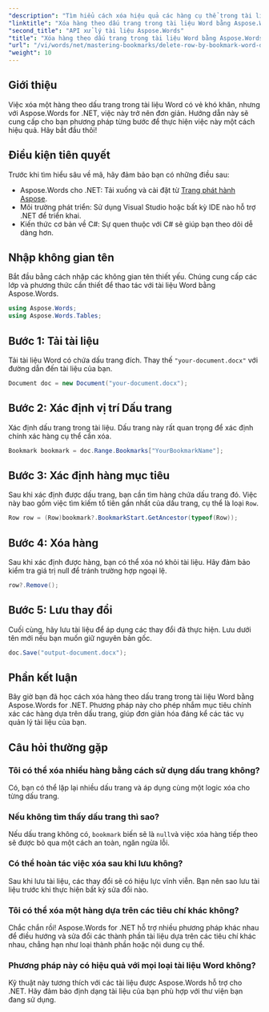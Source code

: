 ```yaml
---
"description": "Tìm hiểu cách xóa hiệu quả các hàng cụ thể trong tài liệu Word bằng cách sử dụng dấu trang với Aspose.Words cho .NET. Hướng dẫn từng bước này bao gồm cách tải tài liệu."
"linktitle": "Xóa hàng theo dấu trang trong tài liệu Word bằng Aspose.Words cho .NET"
"second_title": "API xử lý tài liệu Aspose.Words"
"title": "Xóa hàng theo dấu trang trong tài liệu Word bằng Aspose.Words cho .NET"
"url": "/vi/words/net/mastering-bookmarks/delete-row-by-bookmark-word-documents/"
"weight": 10
---
```


## Giới thiệu

Việc xóa một hàng theo dấu trang trong tài liệu Word có vẻ khó khăn, nhưng với Aspose.Words for .NET, việc này trở nên đơn giản. Hướng dẫn này sẽ cung cấp cho bạn phương pháp từng bước để thực hiện việc này một cách hiệu quả. Hãy bắt đầu thôi!

## Điều kiện tiên quyết

Trước khi tìm hiểu sâu về mã, hãy đảm bảo bạn có những điều sau:

- Aspose.Words cho .NET: Tải xuống và cài đặt từ [Trang phát hành Aspose](https://releases.aspose.com/words/net/).
- Môi trường phát triển: Sử dụng Visual Studio hoặc bất kỳ IDE nào hỗ trợ .NET để triển khai.
- Kiến thức cơ bản về C#: Sự quen thuộc với C# sẽ giúp bạn theo dõi dễ dàng hơn.

## Nhập không gian tên

Bắt đầu bằng cách nhập các không gian tên thiết yếu. Chúng cung cấp các lớp và phương thức cần thiết để thao tác với tài liệu Word bằng Aspose.Words.

```csharp
using Aspose.Words;
using Aspose.Words.Tables;
```

## Bước 1: Tải tài liệu

Tải tài liệu Word có chứa dấu trang đích. Thay thế `"your-document.docx"` với đường dẫn đến tài liệu của bạn.

```csharp
Document doc = new Document("your-document.docx");
```

## Bước 2: Xác định vị trí Dấu trang

Xác định dấu trang trong tài liệu. Dấu trang này rất quan trọng để xác định chính xác hàng cụ thể cần xóa.

```csharp
Bookmark bookmark = doc.Range.Bookmarks["YourBookmarkName"];
```

## Bước 3: Xác định hàng mục tiêu

Sau khi xác định được dấu trang, bạn cần tìm hàng chứa dấu trang đó. Việc này bao gồm việc tìm kiếm tổ tiên gần nhất của dấu trang, cụ thể là loại `Row`.

```csharp
Row row = (Row)bookmark?.BookmarkStart.GetAncestor(typeof(Row));
```

## Bước 4: Xóa hàng

Sau khi xác định được hàng, bạn có thể xóa nó khỏi tài liệu. Hãy đảm bảo kiểm tra giá trị null để tránh trường hợp ngoại lệ.

```csharp
row?.Remove();
```

## Bước 5: Lưu thay đổi

Cuối cùng, hãy lưu tài liệu để áp dụng các thay đổi đã thực hiện. Lưu dưới tên mới nếu bạn muốn giữ nguyên bản gốc.

```csharp
doc.Save("output-document.docx");
```

## Phần kết luận

Bây giờ bạn đã học cách xóa hàng theo dấu trang trong tài liệu Word bằng Aspose.Words for .NET. Phương pháp này cho phép nhắm mục tiêu chính xác các hàng dựa trên dấu trang, giúp đơn giản hóa đáng kể các tác vụ quản lý tài liệu của bạn.

## Câu hỏi thường gặp

### Tôi có thể xóa nhiều hàng bằng cách sử dụng dấu trang không?

Có, bạn có thể lặp lại nhiều dấu trang và áp dụng cùng một logic xóa cho từng dấu trang.

### Nếu không tìm thấy dấu trang thì sao?

Nếu dấu trang không có, `bookmark` biến sẽ là `null`và việc xóa hàng tiếp theo sẽ được bỏ qua một cách an toàn, ngăn ngừa lỗi.

### Có thể hoàn tác việc xóa sau khi lưu không?

Sau khi lưu tài liệu, các thay đổi sẽ có hiệu lực vĩnh viễn. Bạn nên sao lưu tài liệu trước khi thực hiện bất kỳ sửa đổi nào.

### Tôi có thể xóa một hàng dựa trên các tiêu chí khác không?

Chắc chắn rồi! Aspose.Words for .NET hỗ trợ nhiều phương pháp khác nhau để điều hướng và sửa đổi các thành phần tài liệu dựa trên các tiêu chí khác nhau, chẳng hạn như loại thành phần hoặc nội dung cụ thể.

### Phương pháp này có hiệu quả với mọi loại tài liệu Word không?

Kỹ thuật này tương thích với các tài liệu được Aspose.Words hỗ trợ cho .NET. Hãy đảm bảo định dạng tài liệu của bạn phù hợp với thư viện bạn đang sử dụng.